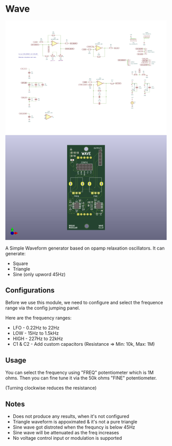 # Wave

![](./assests/wave_schematic.jpg)
![](./assests/wave_pcb.png)

A Simple Waveform generator based on opamp relaxation oscillators. It can generate:

* Square
* Triangle 
* Sine (only upword 45Hz)

## Configurations

Before we use this module, we need to configure and select the frequence range via the config jumping panel.

Here are the frequency ranges:

* LFO - 0.22Hz to 22Hz
* LOW - 15Hz to 1.5kHz
* HIGH - 227Hz to 22kHz
* C1 & C2 - Add custom capacitors
  (Resistance => Min: 10k, Max: 1M)

## Usage

You can select the frequency using "FREQ" potentiometer which is 1M ohms. Then you can fine tune it via the 50k ohms "FINE" potentiometer.

(Turning clockwise reduces the resistance)

## Notes

* Does not produce any results, when it's not configured
* Triangle waveform is appoximated & it's not a pure triangle
* Sine wave got distroted when the frequncy is below 45Hz
* Sine wave will be attenuated as the freq increases
* No voltage control input or modulation is supported




